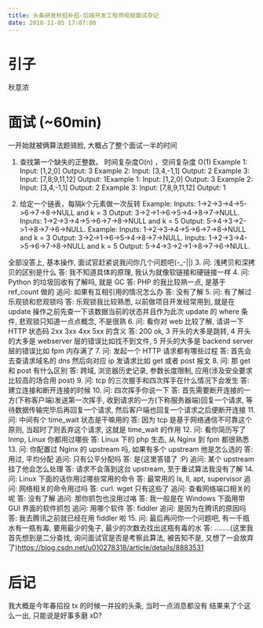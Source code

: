 ```yaml
---
title: 头条研发秋招补招-后端开发工程师视频面试杂记
date: 2018-11-05 17:07:00
---
```

# 引子

秋意浓

# 面试 (~60min)

一开始就被俩算法题骑脸, 大概占了整个面试一半的时间
1. 查找第一个缺失的正整数。 时间复杂度O(n) ，空间复杂度 O(1) 
	Example 1: Input: [1,2,0] Output: 3 Example 2: Input: [3,4,-1,1] Output: 2 Example 3: Input: [7,8,9,11,12] Output: 1Example 1: Input: [1,2,0] Output: 3 Example 2: Input: [3,4,-1,1] Output: 2 Example 3: Input: [7,8,9,11,12] Output: 1

2. 给定一个链表，每隔k个元素做一次反转
	Example: Inputs:  1->2->3->4->5->6->7->8->NULL and k = 3  Output:  3->2->1->6->5->4->8->7->NULL.  Inputs:   1->2->3->4->5->6->7->8->NULL and k = 5 Output:  5->4->3->2->1->8->7->6->NULL. Example: Inputs:  1->2->3->4->5->6->7->8->NULL and k = 3  Output:  3->2->1->6->5->4->8->7->NULL.  Inputs:   1->2->3->4->5->6->7->8->NULL and k = 5 Output:  5->4->3->2->1->8->7->6->NULL. 

全部没答上, 基本操作, 面试官赶紧说我问你几个问题吧(-_-||)
3. 问: 浅拷贝和深拷贝的区别是什么 答: 我不知道具体的原理, 我认为就像软链接和硬链接一样
4. 问: Python 的垃圾回收有了解吗, 就是 GC 答: PHP 的我比较熟一点, 是基于 ref_count 做的 追问: 如果有互相引用的情况怎么办 答: 没有了解
5. 问: 有了解过乐观锁和悲观锁吗 答: 乐观锁我比较熟悉, 以前做项目开发经常用到, 就是在 update 操作之前先查一下该数据当前的状态并且作为此次 update 的 where 条件, 悲观锁只知道一点点概念, 不是很熟
6. 问: 看你对 web 比较了解, 请讲一下 HTTP 状态码 2xx 3xx 4xx 5xx 的含义 答: 200 ok, 3 开头的大多是跳转, 4 开头的大多是 webserver 层的错误比如找不到文件, 5 开头的大多是 backend server 层的错误比如 fpm 内存满了
7. 问: 发起一个 HTTP 请求都有哪些过程 答: 首先会去查请求域名的 dns 然后向对应 ip 发请求比如 get 或者 post 报文
8. 问: 那 get 和 post 有什么区别 答: 跨域, 浏览器历史记录, 参数长度限制, 应用(涉及安全要求比较高的场合用 post)
9. 问: tcp 的三次握手和四次挥手在什么情况下会发生 答: 建立连接和断开连接的时候
10. 问: 四次挥手你说一下 答: 首先需要断开连接的一方(下称客户端)发送第一次挥手, 收到请求的一方(下称服务器端)回复一个请求, 等待数据传输完毕后再回复一个请求, 然后客户端也回复一个请求之后便断开连接
11.  问:  中间有个 time_wait 状态是干嘛用的 答: 因为 tcp 是基于网络通信不可靠这个原则, 当超时了则丢弃这个请求, 这就是 time_wait 的作用
12. 问: 看你简历写了 lnmp, Linux 你都用过哪些 答: Linux 下的 php 生态, 从 Nginx 到 fpm 都很熟悉
13. 问: 你配置过 Nginx 的 upstream 吗, 如果有多个 upstream 他是怎么选的 答: 用过, 平均分配 追问: 只有公平分配吗 答: 是(这里答错了 :P) 追问: 某个 upstream 挂了他会怎么处理 答: 请求不会落到这台 upstream, 至于重试算法我没有了解
14. 问: Linux 下面的话你用过哪些常用的命令 答: 最常用的 ls, ll, apt, supervisor 追问: 网络相关的命令用过吗 答: curl. wget 只有这些了 追问: 查看网络端口相关的呢 答: 没有了解 追问: 那你抓包也没用过咯 答: 我一般是在 Windows 下面用带 GUI 界面的软件抓包 追问: 用哪个软件 答: fiddler 追问: 是因为在腾讯的原因吗 答: 我去腾讯之前就已经在用 fiddler 啦
15. 问: 最后再问你一个问题吧, 有一千瓶水有一瓶有毒, 要用最少的兔子, 最少的次数去找出这瓶有毒的水 答: ........(这里我首先想到是二分查找, 询问面试官是否是考察此算法, 被告知不是, 又想了一会放弃了)https://blog.csdn.net/u010278318/article/details/8883531

# 后记

我大概是今年春招投 tx 的时候一并投的头条, 当时一点消息都没有
结果来了个这么一出, 只能说是好事多磨 xD?

